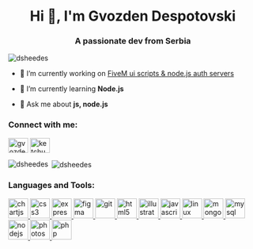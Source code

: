 <h1 align="center">Hi 👋, I'm Gvozden Despotovski</h1>
<h3 align="center">A passionate dev from Serbia</h3>

<p align="left"> <img src="https://komarev.com/ghpvc/?username=dsheedes" alt="dsheedes" /> </p>

- 🔭 I’m currently working on [FiveM ui scripts & node.js auth servers](https://codesign.pro)

- 🌱 I’m currently learning **Node.js**

- 💬 Ask me about **js, node.js**

<p align="left">
<h3 align="left">Connect with me:</h3>
<a href="https://linkedin.com/in/gvozden-despotovski" target="blank"><img align="center" src="https://cdn.jsdelivr.net/npm/simple-icons@3.0.1/icons/linkedin.svg" alt="gvozden-despotovski" height="30" width="40" /></a>
<a href="https://instagram.com/ketchupbottlefart" target="blank"><img align="center" src="https://cdn.jsdelivr.net/npm/simple-icons@3.0.1/icons/instagram.svg" alt="ketchupbottlefart" height="30" width="40" /></a>
</p>

<p><img align="left" src="https://github-readme-stats.vercel.app/api/top-langs/?username=dsheedes&layout=compact" alt="dsheedes" /></p>

<p>&nbsp;<img align="center" src="https://github-readme-stats.vercel.app/api?username=dsheedes&show_icons=true" alt="dsheedes" /></p>

<h3 align="left">Languages and Tools:</h3>
<p align="left"> <a href="https://www.chartjs.org" target="_blank"> <img src="https://www.chartjs.org/media/logo-title.svg" alt="chartjs" width="40" height="40"/> </a> <a href="https://www.w3schools.com/css/" target="_blank"> <img src="https://devicons.github.io/devicon/devicon.git/icons/css3/css3-original-wordmark.svg" alt="css3" width="40" height="40"/> </a> <a href="https://expressjs.com" target="_blank"> <img src="https://devicons.github.io/devicon/devicon.git/icons/express/express-original-wordmark.svg" alt="express" width="40" height="40"/> </a> <a href="https://www.figma.com/" target="_blank"> <img src="https://www.vectorlogo.zone/logos/figma/figma-icon.svg" alt="figma" width="40" height="40"/> </a> <a href="https://git-scm.com/" target="_blank"> <img src="https://www.vectorlogo.zone/logos/git-scm/git-scm-icon.svg" alt="git" width="40" height="40"/> </a> <a href="https://www.w3.org/html/" target="_blank"> <img src="https://devicons.github.io/devicon/devicon.git/icons/html5/html5-original-wordmark.svg" alt="html5" width="40" height="40"/> </a> <a href="https://www.adobe.com/in/products/illustrator.html" target="_blank"> <img src="https://www.vectorlogo.zone/logos/adobe_illustrator/adobe_illustrator-icon.svg" alt="illustrator" width="40" height="40"/> </a> <a href="https://developer.mozilla.org/en-US/docs/Web/JavaScript" target="_blank"> <img src="https://devicons.github.io/devicon/devicon.git/icons/javascript/javascript-original.svg" alt="javascript" width="40" height="40"/> </a> <a href="https://www.linux.org/" target="_blank"> <img src="https://devicons.github.io/devicon/devicon.git/icons/linux/linux-original.svg" alt="linux" width="40" height="40"/> </a> <a href="https://www.mongodb.com/" target="_blank"> <img src="https://devicons.github.io/devicon/devicon.git/icons/mongodb/mongodb-original-wordmark.svg" alt="mongodb" width="40" height="40"/> </a> <a href="https://www.mysql.com/" target="_blank"> <img src="https://devicons.github.io/devicon/devicon.git/icons/mysql/mysql-original-wordmark.svg" alt="mysql" width="40" height="40"/> </a> <a href="https://nodejs.org" target="_blank"> <img src="https://devicons.github.io/devicon/devicon.git/icons/nodejs/nodejs-original-wordmark.svg" alt="nodejs" width="40" height="40"/> </a> <a href="https://www.photoshop.com/en" target="_blank"> <img src="https://devicons.github.io/devicon/devicon.git/icons/photoshop/photoshop-plain.svg" alt="photoshop" width="40" height="40"/> </a> <a href="https://www.php.net" target="_blank"> <img src="https://devicons.github.io/devicon/devicon.git/icons/php/php-original.svg" alt="php" width="40" height="40"/> </a> </p>
